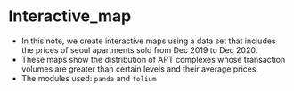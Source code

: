 # Interactive_map

* In this note, we create interactive maps using a data set that includes the prices of seoul apartments sold from Dec 2019 to Dec 2020.
* These maps show the distribution of APT complexes whose transaction volumes are greater than certain levels and their average prices.
* The modules used: `panda` and `folium`
